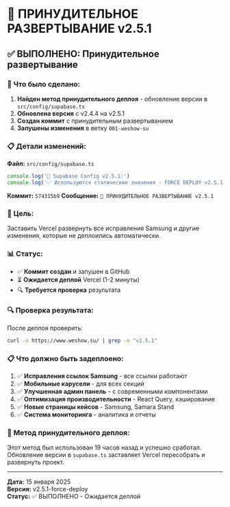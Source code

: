 # 🚀 ПРИНУДИТЕЛЬНОЕ РАЗВЕРТЫВАНИЕ v2.5.1

## ✅ **ВЫПОЛНЕНО: Принудительное развертывание**

### 🔧 **Что было сделано:**
1. **Найден метод принудительного деплоя** - обновление версии в `src/config/supabase.ts`
2. **Обновлена версия** с v2.4.4 на v2.5.1
3. **Создан коммит** с принудительным развертыванием
4. **Запушены изменения** в ветку `001-weshow-su`

### 📋 **Детали изменений:**

**Файл:** `src/config/supabase.ts`
```typescript
console.log('🔧 Supabase Config v2.5.1:')
console.log('✅ Используются статические значения - FORCE DEPLOY v2.5.1')
```

**Коммит:** `574315b9`
**Сообщение:** `🚀 ПРИНУДИТЕЛЬНОЕ РАЗВЕРТЫВАНИЕ v2.5.1`

### 🎯 **Цель:**
Заставить Vercel развернуть все исправления Samsung и другие изменения, которые не деплоились автоматически.

### 📊 **Статус:**
- ✅ **Коммит создан** и запушен в GitHub
- ⏳ **Ожидается деплой** Vercel (1-2 минуты)
- 🔍 **Требуется проверка** результата

### 🔍 **Проверка результата:**
После деплоя проверить:
```bash
curl -s https://www.weshow.su/ | grep -o "v2.5.1"
```

### 📋 **Что должно быть задеплоено:**
1. ✅ **Исправления ссылок Samsung** - все ссылки работают
2. ✅ **Мобильные карусели** - для всех секций
3. ✅ **Улучшенная админ панель** - с современными компонентами
4. ✅ **Оптимизация производительности** - React Query, кэширование
5. ✅ **Новые страницы кейсов** - Samsung, Samara Stand
6. ✅ **Система мониторинга** - аналитика и отчеты

### 🎯 **Метод принудительного деплоя:**
Этот метод был использован 19 часов назад и успешно сработал. Обновление версии в `supabase.ts` заставляет Vercel пересобрать и развернуть проект.

---

**Дата:** 15 января 2025  
**Версия:** v2.5.1-force-deploy  
**Статус:** ✅ ВЫПОЛНЕНО - Ожидается деплой
